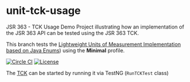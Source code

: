 # unit-tck-usage
JSR 363 - TCK Usage Demo Project illustrating how an implementation of the JSR 363 API can be tested using the JSR 363 TCK.

This branch tests the [Lightweight Units of Measurement Implementation based on Java Enums](../../../uom-impl-enum)) using the **Minimal** profile.

[![Circle CI](https://circleci.com/gh/unitsofmeasurement/unit-tck-usage/tree/enums.svg?style=svg)](https://circleci.com/gh/unitsofmeasurement/unit-tck-usage/tree/enums)
[![License](http://img.shields.io/badge/license-BSD3-blue.svg?style=flat-square)](http://opensource.org/licenses/BSD-3-Clause)

The [TCK](../../../unit-tck) can be started by running it via TestNG (`RunTCKTest` class)


